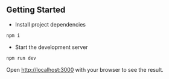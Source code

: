 ## Getting Started

- Install project dependencies

```bash
npm i
```

- Start the development server

```bash
npm run dev
```

Open [http://localhost:3000](http://localhost:3000) with your browser to see the result.
